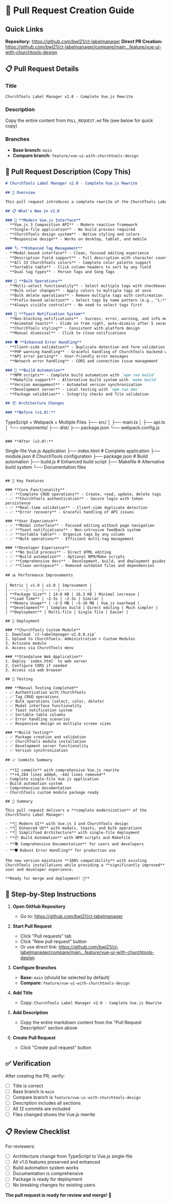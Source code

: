 # 🚀 Pull Request Creation Guide

## Quick Links

**Repository:** https://github.com/bwl21/ct-labelmanager
**Direct PR Creation:** https://github.com/bwl21/ct-labelmanager/compare/main...feature/vue-ui-with-churchtools-design

## 📋 Pull Request Details

### Title
```
ChurchTools Label Manager v2.0 - Complete Vue.js Rewrite
```

### Description
Copy the entire content from `PULL_REQUEST.md` file (see below for quick copy)

### Branches
- **Base branch:** `main`
- **Compare branch:** `feature/vue-ui-with-churchtools-design`

## 📝 Pull Request Description (Copy This)

```markdown
# ChurchTools Label Manager v2.0 - Complete Vue.js Rewrite

## 🚀 Overview

This pull request introduces a complete rewrite of the ChurchTools Label Manager using **Vue.js 3** with a **single-file architecture**. The new version provides enhanced UI, comprehensive tag management, and a streamlined deployment process.

## 📋 What's New in v2.0

### 🎨 **Modern Vue.js Interface**
- **Vue.js 3 Composition API** - Modern reactive framework
- **Single-file application** - No build process required
- **ChurchTools design system** - Native styling and colors
- **Responsive design** - Works on desktop, tablet, and mobile

### 🏷️ **Enhanced Tag Management**
- **Modal-based interface** - Clean, focused editing experience
- **Description field support** - Full description with character counting
- **All 33 ChurchTools colors** - Complete color palette support
- **Sortable table** - Click column headers to sort by any field
- **Dual tag types** - Person Tags and Song Tags

### 🔄 **Bulk Operations**
- **Multi-select functionality** - Select multiple tags with checkboxes
- **Bulk color changes** - Apply colors to multiple tags at once
- **Bulk delete operations** - Remove multiple tags with confirmation
- **Prefix-based selection** - Select tags by name pattern (e.g., "L:*")
- **Always visible controls** - No need to select tags first

### 🔔 **Toast Notification System**
- **Non-blocking notifications** - Success, error, warning, and info messages
- **Animated toasts** - Slide in from right, auto-dismiss after 5 seconds
- **ChurchTools styling** - Consistent with platform design
- **Manual dismissal** - Click to close notifications

### 🛡️ **Enhanced Error Handling**
- **Client-side validation** - Duplicate detection and form validation
- **PHP warning handling** - Graceful handling of ChurchTools backend warnings
- **API error parsing** - User-friendly error messages
- **Network error handling** - CORS and connection issue management

### 🔧 **Build Automation**
- **NPM scripts** - Complete build automation with `npm run build`
- **Makefile support** - Alternative build system with `make build`
- **Version management** - Automated version synchronization
- **Development server** - Local testing with `npm run dev`
- **Package validation** - Integrity checks and file validation

## 📦 Architecture Changes

### **Before (v1.0):**
```
TypeScript + Webpack + Multiple Files
├── src/
│   ├── main.ts
│   ├── api.ts
│   └── components/
├── dist/
├── package.json
└── webpack.config.js
```

### **After (v2.0):**
```
Single-file Vue.js Application
├── index.html              # Complete application
├── module.json             # ChurchTools configuration
├── package.json            # Build automation
├── build.js                # Enhanced build script
├── Makefile                # Alternative build system
└── Documentation files
```

## 🎯 Key Features

### **Core Functionality**
- ✅ **Complete CRUD operations** - Create, read, update, delete tags
- ✅ **ChurchTools authentication** - Secure login with token persistence
- ✅ **Real-time validation** - Client-side duplicate detection
- ✅ **Error recovery** - Graceful handling of API issues

### **User Experience**
- ✅ **Modal interface** - Focused editing without page navigation
- ✅ **Toast notifications** - Non-intrusive feedback system
- ✅ **Sortable table** - Organize tags by any column
- ✅ **Bulk operations** - Efficient multi-tag management

### **Developer Experience**
- ✅ **No build process** - Direct HTML editing
- ✅ **Build automation** - Optional NPM/Make scripts
- ✅ **Comprehensive docs** - Development, build, and deployment guides
- ✅ **Clean workspace** - Removed outdated files and dependencies

## 📊 Performance Improvements

| Metric | v1.0 | v2.0 | Improvement |
|--------|------|------|-------------|
| **Package Size** | 14.8 KB | 16.3 KB | Minimal increase |
| **Load Time** | ~2-3s | ~2-3s | Similar |
| **Memory Usage** | ~2-5 MB | ~5-10 MB | Vue.js overhead |
| **Development** | Complex build | Direct editing | Much simpler |
| **Deployment** | Multi-file | Single file | Easier |

## 🚀 Deployment

### **ChurchTools Custom Module**
1. Download `ct-labelmanager-v2.0.0.zip`
2. Upload to ChurchTools: Administration > Custom Modules
3. Activate module
4. Access via ChurchTools menu

### **Standalone Web Application**
1. Deploy `index.html` to web server
2. Configure CORS if needed
3. Access via web browser

## 🧪 Testing

### **Manual Testing Completed**
- ✅ Authentication with ChurchTools
- ✅ Tag CRUD operations
- ✅ Bulk operations (select, color, delete)
- ✅ Modal interface functionality
- ✅ Toast notification system
- ✅ Sortable table columns
- ✅ Error handling scenarios
- ✅ Responsive design on multiple screen sizes

### **Build Testing**
- ✅ Package creation and validation
- ✅ ChurchTools module installation
- ✅ Development server functionality
- ✅ Version synchronization

## 📈 Commits Summary

- **12 commits** with comprehensive Vue.js rewrite
- **+4,284 lines added, -442 lines removed**
- Complete single-file Vue.js application
- Build automation system
- Comprehensive documentation
- ChurchTools custom module package ready

## 🎉 Summary

This pull request delivers a **complete modernization** of the ChurchTools Label Manager:

- **🎨 Modern UI** with Vue.js 3 and ChurchTools design
- **🚀 Enhanced UX** with modals, toasts, and bulk operations
- **🔧 Simplified Architecture** with single-file deployment
- **📦 Build Automation** with NPM scripts and Makefile
- **📚 Comprehensive Documentation** for users and developers
- **🛡️ Robust Error Handling** for production use

The new version maintains **100% compatibility** with existing ChurchTools installations while providing a **significantly improved** user and developer experience.

**Ready for merge and deployment! 🚀**
```

## 🔗 Step-by-Step Instructions

1. **Open GitHub Repository**
   - Go to: https://github.com/bwl21/ct-labelmanager

2. **Start Pull Request**
   - Click "Pull requests" tab
   - Click "New pull request" button
   - Or use direct link: https://github.com/bwl21/ct-labelmanager/compare/main...feature/vue-ui-with-churchtools-design

3. **Configure Branches**
   - **Base:** `main` (should be selected by default)
   - **Compare:** `feature/vue-ui-with-churchtools-design`

4. **Add Title**
   - Copy: `ChurchTools Label Manager v2.0 - Complete Vue.js Rewrite`

5. **Add Description**
   - Copy the entire markdown content from the "Pull Request Description" section above

6. **Create Pull Request**
   - Click "Create pull request" button

## ✅ Verification

After creating the PR, verify:
- [ ] Title is correct
- [ ] Base branch is `main`
- [ ] Compare branch is `feature/vue-ui-with-churchtools-design`
- [ ] Description includes all sections
- [ ] All 12 commits are included
- [ ] Files changed shows the Vue.js rewrite

## 📋 Review Checklist

For reviewers:
- [ ] Architecture change from TypeScript to Vue.js single-file
- [ ] All v1.0 features preserved and enhanced
- [ ] Build automation system works
- [ ] Documentation is comprehensive
- [ ] Package is ready for deployment
- [ ] No breaking changes for existing users

**The pull request is ready for review and merge! 🎉**